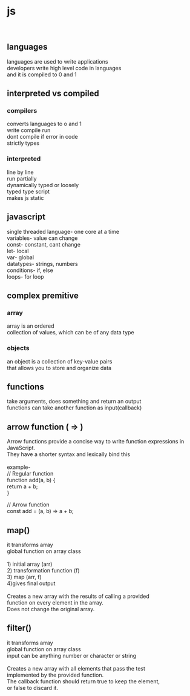<h1>js</h1><br>

<h2>languages </h2>
languages are used to write applications<br>
developers write high level code in languages<br>
and it is compiled to 0 and 1<br>

<h2>interpreted vs compiled</h2>

<h3>compilers</h3>
converts languages to o and 1<br>
write compile run<br>
dont compile if error in code<br>
strictly types<br>

<h3>interpreted</h3>
line by line<br>
run partially<br>
dynamically typed or loosely<br> typed
type script<br>
makes js static<br>

<h2>javascript</h2>
single threaded language- one core at a time<br>
variables- value can change<br>
const- constant, cant change<br>
let- local<br>
var- global<br>
datatypes- strings, numbers<br>
conditions- if, else<br>
loops- for loop<br>

<h2>complex premitive</h2>

<h3>array</h3> array is an ordered<br> collection of values, which can be of any data type<br>

<h3>objects </h3> an object is a collection of key-value pairs<br> that allows you to store and organize data<br>

<h2>functions</h2>
take arguments, does something and return an output<br>
functions can take another function as input(callback)<br>
 

<h2>arrow function ( => )</h2>

Arrow functions provide a concise way to write function expressions in JavaScript. <br>They have a shorter syntax and lexically bind this<br><br>
example- <br>// Regular function<br>
function add(a, b) {<br>
  return a + b;<br>
}<br>

// Arrow function<br>
const add = (a, b) => a + b;<br>

<h2>map()</h2>
it transforms array<br>
global function on array class <br><br>
1) initial array (arr) <br>
2) transformation function (f) <br>
3) map (arr, f) <br>
4)gives final output <br><br>
Creates a new array with the results of calling a provided<br> function on every element in the array.<br>
Does not change the original array.<br>


<h2>filter()</h2>
it transforms array<br>
global function on array class <br>
input can be anything number or character or string <br><br>
Creates a new array with all elements that pass the test<br> implemented by the provided function.<br>
The callback function should return true to keep the element, <br>or false to discard it.<br>
